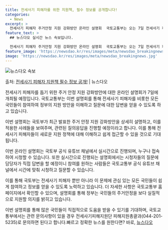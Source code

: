 ```yaml
---
title: 전세사기 피해자를 위한 지원책, 필수 정보를 공개합니다!
categories:
  - News
excerpt: >
  전세사기 피해자 주거안정 지원 강화방안 온라인 설명회  국토교통부는 오는 7일 전세사기 피해자 주거안정 지원…
feature_text: >
  ## 뉴스다오 실시간 뉴스 속보입니다.

  전세사기 피해자 주거안정 지원 강화방안 온라인 설명회  국토교통부는 오는 7일 전세사기 피해자 주거안정 지원…
feature_image: 'https://newsdao.kr/res/images/meta/newsdao_breakingnews.jpg'
image: 'https://newsdao.kr/res/images/meta/newsdao_breakingnews.jpg'
---
```


![뉴스다오 속보](https://newsdao.kr/res/images/meta/newsdao_breakingnews.jpg)

<p>출처: <a href="https://newsdao.kr/4105" rel="dofollow">전세사기 피해자 지원책 필수 정보 공개!</a> | 뉴스다오</p>

전세사기 피해자를 돕기 위한 주거 안정 지원 강화방안에 대한 온라인 설명회가 7일에 개최될 예정입니다. 국토교통부는 이번 설명회를 통해 전세사기 피해자를 비롯한 모든 국민들이 참여하여 정부의 지원 방안을 이해하고 질문에 대한 답변을 얻을 수 있도록 하고 있습니다.

이번 설명회는 국토부가 최근 발표한 주거 안정 지원 강화방안을 상세히 설명하고, 이를 적용한 사례들을 보여주며, 관련된 질의응답을 진행할 예정이라고 합니다. 이를 통해 전세사기 피해자들이 새로운 지원 정책에 대해 이해하고 쉽게 접근할 수 있을 것으로 기대됩니다.

이번 온라인 설명회는 국토부 공식 유튜브 채널에서 실시간으로 진행되며, 누구나 접속하여 시청할 수 있습니다. 또한 실시간으로 진행되는 설명회에서는 시청자들의 질문에 담당자가 직접 답변을 할 예정이니 참여를 원하는 사람들은 국토교통부 공식 유튜브 채널에서 시간에 맞춰 시청하고 질문할 수 있습니다. 

이를 통해 국토부는 전세사기 피해자 뿐만 아니라 이 문제에 관심 있는 모든 국민들이 쉽게 참여하고 정보를 얻을 수 있도록 노력하고 있습니다. 더 자세한 사항은 국토교통부 홈페이지에서 확인할 수 있으며, 설명회를 통해 정부는 국민들의 주거안정을 보다 실질적으로 지원할 의지를 밝히고 있습니다.

이번 설명회를 통해 많은 국민들이 직접적으로 도움을 받을 수 있기를 기대하며, 국토교통부에서는 관련 문의사항이 있을 경우 전세사기피해지원단 피해지원총괄과(044-201-5235)로 문의하면 된다고 합니다.빠르고 정확한 뉴스를 원한다면? 바로, <a href="https://newsdao.kr" rel="dofollow">뉴스다오</a>


